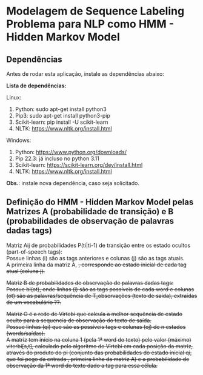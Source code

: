 # Modelagem de Sequence Labeling Problema para NLP como HMM - Hidden Markov Model  

## Dependências  

Antes de rodar esta aplicação, instale as dependências abaixo:  

**Lista de dependências:**  

Linux:  
1. Python: sudo apt-get install python3  
2. Pip3: sudo apt-get install python3-pip  
3. Scikit-learn: pip install -U scikit-learn  
4. NLTK: https://www.nltk.org/install.html  

Windows:  
1. Python: https://www.python.org/downloads/  
2. Pip 22.3: já incluso no python 3.11  
3. Scikit-learn: https://scikit-learn.org/dev/install.html  
4. NLTK: https://www.nltk.org/install.html  

**Obs.**: instale nova dependência, caso seja solicitado.  

## Definição do HMM - Hidden Markov Model pelas Matrizes A (probabilidade de transição) e B (probabilidades de observação de palavras dadas tags)  

Matriz Aij de probabilidades P(ti|ti-1) de transição entre os estado ocultos (part-of-speech tags):  
Possue linhas (i) são as tags anteriores e colunas (j) são as tags atuais.  
A primeira linha da matriz A, <s>, corresponde ao estado inicial de cada tag atual (coluna j).  

Matriz B de probabilidades de observação de palavras dadas tags:  
Possue bi(ot), onde linhas (i) são as tags possíveis de cada word e colunas (ot) são as palavras/sequência de T_observações (texto de saída), extraídas de um vocabulário ??.  

Matriz O é a rede de Virtebi que calcula a melhor sequência de estado oculto para a sequencia de observação do texto de saída.  
Possue linhas (qi) que são as possíveis tags e colunas (oj) de n estados (words/saídas).  
A matriz tem início na coluna 1 (pela 1ª word do texto) pelo valor (máximo) viterbi[s,t], calculado pelo algoritmo de Virtebi em cada posição da matriz, através do produto do pi (conjunto das probabilidades do estado inicial qi, que foi pego da entrada <s>, primeira linha da matriz A) e a probabilidade de observação da 1ª word do texto dado a tag para essa célula.  
